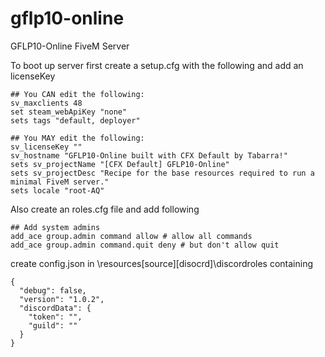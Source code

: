 # gflp10-online
GFLP10-Online FiveM Server

To boot up server first create a setup.cfg with the following and add an licenseKey
```
## You CAN edit the following:
sv_maxclients 48
set steam_webApiKey "none"
sets tags "default, deployer"

## You MAY edit the following:
sv_licenseKey ""
sv_hostname "GFLP10-Online built with CFX Default by Tabarra!"
sets sv_projectName "[CFX Default] GFLP10-Online"
sets sv_projectDesc "Recipe for the base resources required to run a minimal FiveM server."
sets locale "root-AQ" 
```

Also create an roles.cfg file and add following
```
## Add system admins
add_ace group.admin command allow # allow all commands
add_ace group.admin command.quit deny # but don't allow quit
````

create config.json in \resources\[source]\[disocrd]\discordroles containing
```
{
  "debug": false,
  "version": "1.0.2",
  "discordData": {
    "token": "",
    "guild": ""
  }
}
```
